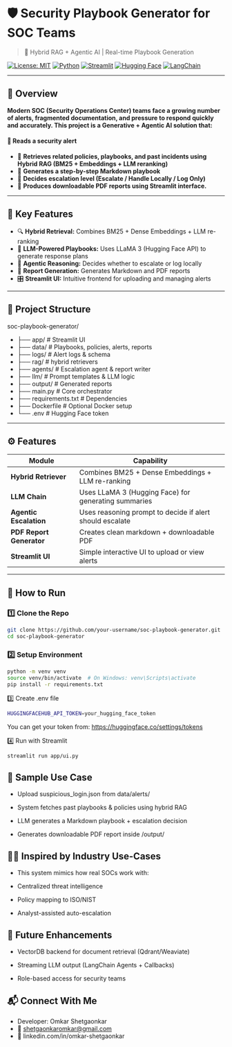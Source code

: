 # 🛡️ Security Playbook Generator for SOC Teams  
> 🚨 Hybrid RAG + Agentic AI | Real-time Playbook Generation

[![License: MIT](https://img.shields.io/badge/License-MIT-yellow.svg)](https://opensource.org/licenses/MIT)
[![Python](https://img.shields.io/badge/Python-3.10+-blue.svg)](https://www.python.org/)
[![Streamlit](https://img.shields.io/badge/Frontend-Streamlit-orange)](https://streamlit.io/)
[![Hugging Face](https://img.shields.io/badge/LLM-LLaMA3-green)](https://huggingface.co/meta-llama)
[![LangChain](https://img.shields.io/badge/LangChain-Enabled-purple)](https://www.langchain.com/)

---

## 📌 Overview

**Modern SOC (Security Operations Center) teams face a growing number of alerts, fragmented documentation, and pressure to respond quickly and accurately. This project is a Generative + Agentic AI solution that:**

#### 🔹 **Reads a security alert**
- 🔹 **Retrieves related policies, playbooks, and past incidents using Hybrid RAG (BM25 + Embeddings + LLM reranking)**
- 🔹 **Generates a step-by-step Markdown playbook**
- 🔹 **Decides escalation level (Escalate / Handle Locally / Log Only)**
- 🔹 **Produces downloadable PDF reports using Streamlit interface.**

---

## 🧠 Key Features

- 🔍 **Hybrid Retrieval:** Combines BM25 + Dense Embeddings + LLM re-ranking
- 🦙 **LLM-Powered Playbooks:** Uses LLaMA 3 (Hugging Face API) to generate response plans
- 🧠 **Agentic Reasoning:** Decides whether to escalate or log locally
- 📝 **Report Generation:** Generates Markdown and PDF reports
- 🎛️ **Streamlit UI:** Intuitive frontend for uploading and managing alerts

---

## 📂 Project Structure

soc-playbook-generator/
- ├── app/ # Streamlit UI
- ├── data/ # Playbooks, policies, alerts, reports
- ├── logs/ # Alert logs & schema
- ├── rag/ # hybrid retrievers
- ├── agents/ # Escalation agent & report writer
- ├── llm/ # Prompt templates & LLM logic
- ├── output/ # Generated reports
- ├── main.py # Core orchestrator
- ├── requirements.txt # Dependencies
- ├── Dockerfile # Optional Docker setup
- └── .env # Hugging Face token



---

## ⚙️ Features

| Module | Capability |
|--------|------------|
| **Hybrid Retriever** | Combines BM25 + Dense Embeddings + LLM re-ranking |
| **LLM Chain**        | Uses LLaMA 3 (Hugging Face) for generating summaries |
| **Agentic Escalation** | Uses reasoning prompt to decide if alert should escalate |
| **PDF Report Generator** | Creates clean markdown + downloadable PDF |
| **Streamlit UI**     | Simple interactive UI to upload or view alerts |

---

## 🚀 How to Run

### 1️⃣ Clone the Repo
```bash
git clone https://github.com/your-username/soc-playbook-generator.git
cd soc-playbook-generator
```

### 2️⃣ Setup Environment
```bash
python -m venv venv
source venv/bin/activate  # On Windows: venv\Scripts\activate
pip install -r requirements.txt
```

3️⃣ Create .env file
```bash
HUGGINGFACEHUB_API_TOKEN=your_hugging_face_token
```
You can get your token from: https://huggingface.co/settings/tokens

4️⃣ Run with Streamlit
```bash
streamlit run app/ui.py
```
## 🧠 Sample Use Case
- Upload suspicious_login.json from data/alerts/

- System fetches past playbooks & policies using hybrid RAG

- LLM generates a Markdown playbook + escalation decision

- Generates downloadable PDF report inside /output/



## 👨‍🏫 Inspired by Industry Use-Cases
- This system mimics how real SOCs work with:

- Centralized threat intelligence

- Policy mapping to ISO/NIST

- Analyst-assisted auto-escalation

## 🧠 Future Enhancements
- VectorDB backend for document retrieval (Qdrant/Weaviate)

- Streaming LLM output (LangChain Agents + Callbacks)

- Role-based access for security teams

## 📬 Connect With Me
- Developer: Omkar Shetgaonkar
- 📧 shetgaonkaromkar@gmail.com
- 🔗 linkedin.com/in/omkar-shetgaonkar

